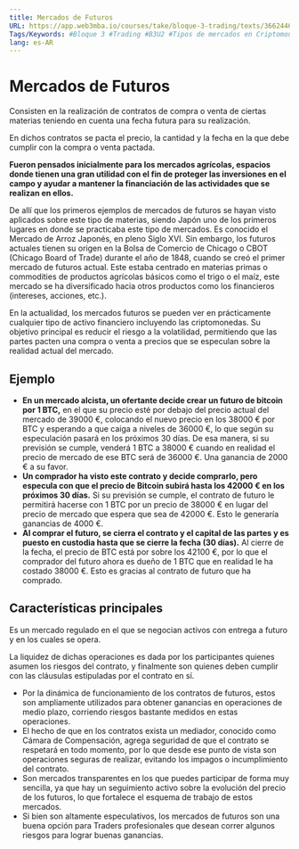 ```yaml
---
title: Mercados de Futuros
URL: https://app.web3mba.io/courses/take/bloque-3-trading/texts/36624463-u2-03-i-mercados-de-futuros
Tags/Keywords: #Bloque 3 #Trading #B3U2 #Tipos de mercados en Criptomonedas #tipos de mercado #mercado de criptomonedas #Alberto Martín #futuros #mercado futuros
lang: es-AR
---
```

# Mercados de Futuros
Consisten en la realización de contratos de compra o venta de ciertas materias teniendo en cuenta una fecha futura para su realización.

En dichos contratos se pacta el precio, la cantidad y la fecha en la que debe cumplir con la compra o venta pactada.

**Fueron pensados inicialmente para los mercados agrícolas, espacios donde tienen una gran utilidad con el fin de proteger las inversiones en el campo y ayudar a mantener la financiación de las actividades que se realizan en ellos.**

De allí que los primeros ejemplos de mercados de futuros se hayan visto aplicados sobre este tipo de materias, siendo Japón uno de los primeros lugares en donde se practicaba este tipo de mercados. Es conocido el Mercado de Arroz Japonés, en pleno Siglo XVI. Sin embargo, los futuros actuales tienen su origen en la Bolsa de Comercio de Chicago o CBOT (Chicago Board of Trade) durante el año de 1848, cuando se creó el primer mercado de futuros actual. Este estaba centrado en materias primas o commodities de productos agrícolas básicos como el trigo o el maíz, este mercado se ha diversificado hacia otros productos como los financieros (intereses, acciones, etc.).

En la actualidad, los mercados futuros se pueden ver en prácticamente cualquier tipo de activo financiero incluyendo las criptomonedas. Su objetivo principal es reducir el riesgo a la volatilidad, permitiendo que las partes pacten una compra o venta a precios que se especulan sobre la realidad actual del mercado.

## Ejemplo
- **En un mercado alcista, un ofertante decide crear un futuro de bitcoin por 1 BTC,** en el que su precio esté por debajo del precio actual del mercado de 39000 €, colocando el nuevo precio en los 38000 € por BTC y esperando a que caiga a niveles de 36000 €, lo que según su especulación pasará en los próximos 30 días. De esa manera, si su previsión se cumple, venderá 1 BTC a 38000 € cuando en realidad el precio de mercado de ese BTC será de 36000 €. Una ganancia de 2000 € a su favor. 
- **Un comprador ha visto este contrato y decide comprarlo, pero especula con que el precio de Bitcoin subirá hasta los 42000 € en los próximos 30 días.** Si su previsión se cumple, el contrato de futuro le permitirá hacerse con 1 BTC por un precio de 38000 € en lugar del precio de mercado que espera que sea de 42000 €. Esto le generaría ganancias de 4000 €. 
- **Al comprar el futuro, se cierra el contrato y el capital de las partes y es puesto en custodia hasta que se cierre la fecha (30 días).** Al cierre de la fecha, el precio de BTC está por sobre los 42100 €, por lo que el comprador del futuro ahora es dueño de 1 BTC que en realidad le ha costado 38000 €. Esto es gracias al contrato de futuro que ha comprado.

## Características principales
Es un mercado regulado en el que se negocian activos con entrega a futuro y en los cuales se opera.

La liquidez de dichas operaciones es dada por los participantes quienes asumen los riesgos del contrato, y finalmente son quienes deben cumplir con las cláusulas estipuladas por el contrato en sí.

- Por la dinámica de funcionamiento de los contratos de futuros, estos son ampliamente utilizados para obtener ganancias en operaciones de medio plazo, corriendo riesgos bastante medidos en estas operaciones. 
- El hecho de que en los contratos exista un mediador, conocido como Cámara de Compensación, agrega seguridad de que el contrato se respetará en todo momento, por lo que desde ese punto de vista son operaciones seguras de realizar, evitando los impagos o incumplimiento del contrato. 
- Son mercados transparentes en los que puedes participar de forma muy sencilla, ya que hay un seguimiento activo sobre la evolución del precio de los futuros, lo que fortalece el esquema de trabajo de estos mercados. 
- Si bien son altamente especulativos, los mercados de futuros son una buena opción para Traders profesionales que desean correr algunos riesgos para lograr buenas ganancias.